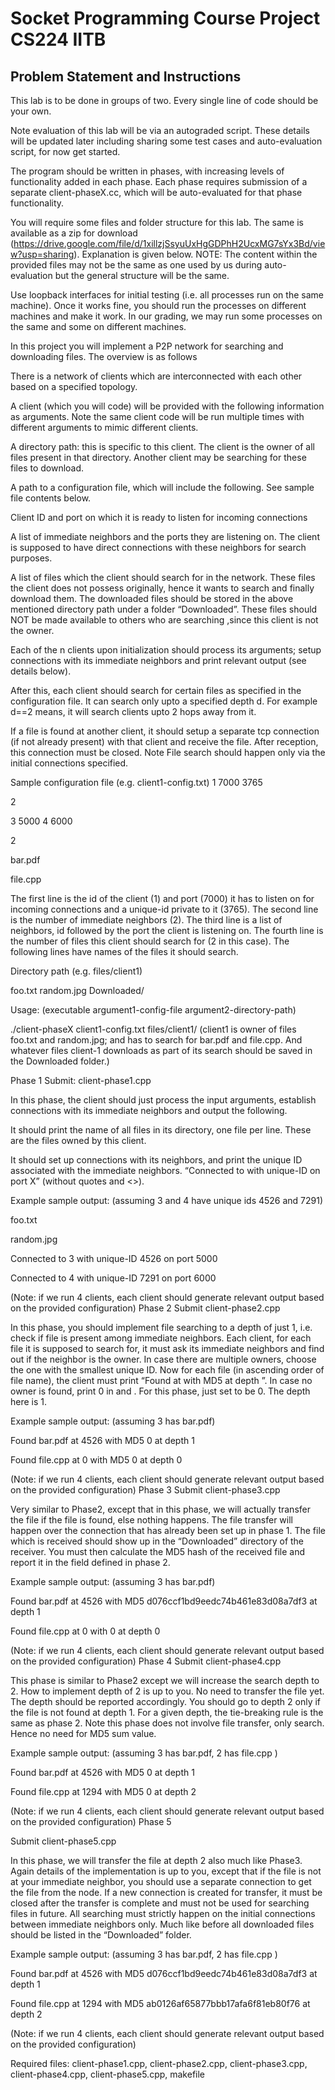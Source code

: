 # Socket Programming Course Project CS224 IITB
## Problem Statement and Instructions

This lab is to be done in groups of two. Every single line of code should be your own.

Note evaluation of this lab will be via an autograded script. These details will be updated later including sharing some test cases and auto-evaluation script, for now get started.

The program should be written in phases, with increasing levels of functionality added in each phase. Each phase requires submission of a separate client-phaseX.cc, which will be auto-evaluated for that phase functionality.

You will require some files and folder structure for this lab. The same is available as a zip for download (https://drive.google.com/file/d/1xillzjSsyuUxHgGDPhH2UcxMG7sYx3Bd/view?usp=sharing). Explanation is given below. NOTE: The content within the provided files may not be the same as one used by us during auto-evaluation but the general structure will be the same.

Use loopback interfaces for initial testing (i.e. all processes run on the same machine). Once it works fine, you should run the processes on different machines and make it work. In our grading, we may run some processes on the same and some on different machines.


In this project you will implement a P2P network for searching and downloading files. The overview is as follows

There is a network of clients which are interconnected with each other based on a specified topology.

A client (which you will code) will be provided with the following information as arguments. Note the same client code will be run multiple times with different arguments to mimic different clients.

A directory path: this is specific to this client. The client is the owner of all files present in that directory. Another client may be searching for these files to download.

A path to a configuration file, which will include the following. See sample file contents below.

Client ID and port on which it is ready to listen for incoming connections

A list of immediate neighbors and the ports they are listening on. The client is supposed to have direct connections with these neighbors for search purposes.

A list of files which the client should search for in the network. These files the client does not possess originally, hence it wants to search and finally download them. The downloaded files should be stored in the above mentioned directory path under a folder “Downloaded”. These files should NOT be made available to others who are searching ,since this client is not the owner.

Each of the n clients upon initialization should process its arguments; setup connections with its immediate neighbors and print relevant output (see details below).

After this, each client should search for certain files as specified in the configuration file. It can search only upto a specified depth d. For example d==2 means, it will search clients upto 2 hops away from it.

If a file is found at another client, it should setup a separate tcp connection (if not already present) with that client and receive the file. After reception, this connection must be closed. Note File search should happen only via the initial connections specified.

Sample configuration file (e.g. client1-config.txt)
1 7000 3765

2

3 5000 4 6000

2

bar.pdf

file.cpp


The first line is the id of the client (1) and port (7000) it has to listen on for incoming connections and a unique-id private to it (3765). The second line is the number of immediate neighbors (2). The third line is a list of neighbors, id followed by the port the client is listening on. The fourth line is the number of files this client should search for (2 in this case). The following lines have names of the files it should search.


Directory path (e.g. files/client1)

foo.txt random.jpg Downloaded/



Usage: (executable argument1-config-file argument2-directory-path)

./client-phaseX client1-config.txt files/client1/
(client1 is owner of files foo.txt and random.jpg; and has to search for bar.pdf and file.cpp. And whatever files client-1 downloads as part of its search should be saved in the Downloaded folder.)

Phase 1
Submit: client-phase1.cpp


In this phase, the client should just process the input arguments, establish connections with its immediate neighbors and output the following.



It should print the name of all files in its directory, one file per line. These are the files owned by this client.

It should set up connections with its neighbors, and print the unique ID associated with the immediate neighbors. “Connected to <neighbor-ID> with unique-ID <unique ID of that neighbor> on port X” (without quotes and <>).


Example sample output: (assuming 3 and 4 have unique ids 4526 and 7291)

foo.txt

random.jpg

Connected to 3 with unique-ID 4526 on port 5000

Connected to 4 with unique-ID 7291 on port 6000

(Note: if we run 4 clients, each client should generate relevant output based on the provided configuration)
Phase 2
Submit client-phase2.cpp


In this phase, you should implement file searching to a depth of just 1, i.e. check if file is present among immediate neighbors. Each client, for each file it is supposed to search for, it must ask its immediate neighbors and find out if the neighbor is the owner. In case there are multiple owners, choose the one with the smallest unique ID. Now for each file (in ascending order of file name), the client must print “Found <filename> at <client-unique-ID> with MD5 <hash> at depth <depth>”. In case no owner is found, print 0 in <client-unique-ID> and <depth>. For this phase, just set <hash> to be 0. The depth here is 1.


Example sample output: (assuming 3 has bar.pdf)

Found bar.pdf at 4526 with MD5 0 at depth 1

Found file.cpp at 0 with MD5 0 at depth 0


(Note: if we run 4 clients, each client should generate relevant output based on the provided configuration)
Phase 3
Submit client-phase3.cpp


Very similar to Phase2, except that in this phase, we will actually transfer the file if the file is found, else nothing happens. The file transfer will happen over the connection that has already been set up in phase 1. The file which is received should show up in the “Downloaded” directory of the receiver. You must then calculate the MD5 hash of the received file and report it in the <hash> field defined in phase 2.


Example sample output: (assuming 3 has bar.pdf)

Found bar.pdf at 4526 with MD5 d076ccf1bd9eedc74b461e83d08a7df3 at depth 1

Found file.cpp at 0 with 0 at depth 0


(Note: if we run 4 clients, each client should generate relevant output based on the provided configuration)
Phase 4
Submit client-phase4.cpp


This phase is similar to Phase2 except we will increase the search depth to 2. How to implement depth of 2 is up to you. No need to transfer the file yet. The depth should be reported accordingly. You should go to depth 2 only if the file is not found at depth 1. For a given depth, the tie-breaking rule is the same as phase 2. Note this phase does not involve file transfer, only search. Hence no need for MD5 sum value.


Example sample output: (assuming 3 has bar.pdf, 2 has file.cpp )

Found bar.pdf at 4526 with MD5 0 at depth 1

Found file.cpp at 1294 with MD5 0 at depth 2


(Note: if we run 4 clients, each client should generate relevant output based on the provided configuration)
Phase 5

Submit client-phase5.cpp


In this phase, we will transfer the file at depth 2 also much like Phase3. Again details of the implementation is up to you, except that if the file is not at your immediate neighbor, you should use a separate connection to get the file from the node. If a new connection is created for transfer, it must be closed after the transfer is complete and must not be used for searching files in future. All searching must strictly happen on the initial connections between immediate neighbors only. Much like before all downloaded files should be listed in the “Downloaded” folder.


Example sample output: (assuming 3 has bar.pdf, 2 has file.cpp )

Found bar.pdf at 4526 with MD5 d076ccf1bd9eedc74b461e83d08a7df3 at depth 1

Found file.cpp at 1294 with MD5 ab0126af65877bbb17afa6f81eb80f76 at depth 2

(Note: if we run 4 clients, each client should generate relevant output based on the provided configuration)


Required files: client-phase1.cpp, client-phase2.cpp, client-phase3.cpp, client-phase4.cpp, client-phase5.cpp, makefile
